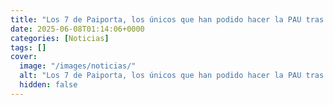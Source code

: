 ```yaml
---
title: "Los 7 de Paiporta, los únicos que han podido hacer la PAU tras la dana - 'Cuando buscas comida y agua, estudiar es lo de menos'"
date: 2025-06-08T01:14:06+0000
categories: [Noticias]
tags: []
cover:
  image: "/images/noticias/"
  alt: "Los 7 de Paiporta, los únicos que han podido hacer la PAU tras la dana - 'Cuando buscas comida y agua, estudiar es lo de menos'"
  hidden: false
---
```



